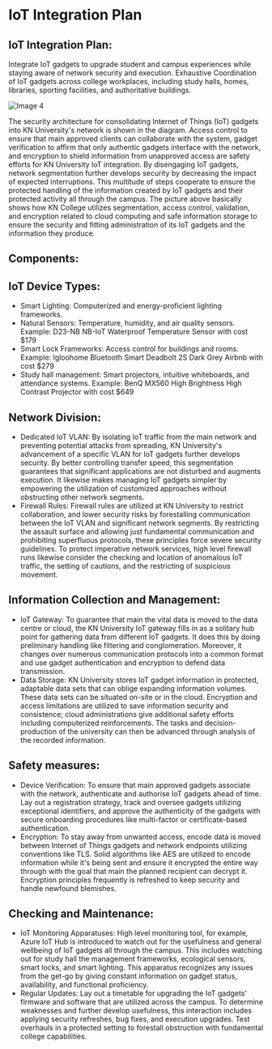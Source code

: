 # IoT Integration Plan
## IoT Integration Plan:
Integrate IoT gadgets to upgrade student and campus experiences while staying aware of network security and execution. Exhaustive Coordination of IoT gadgets across college workplaces, including study halls, homes, libraries, sporting facilities, and authoritative buildings.

![Image 4](https://github.com/user-attachments/assets/02dae1f0-7f5e-40c4-abea-699ff2b621dc)

The security architecture for consolidating Internet of Things (IoT) gadgets into KN University's network is shown in the diagram. Access control to ensure that main approved clients can collaborate with the system, gadget verification to affirm that only authentic gadgets interface with the network, and encryption to shield information from unapproved access are safety efforts for KN University IoT integration. By disengaging IoT gadgets, network segmentation further develops security by decreasing the impact of expected interruptions. This multitude of steps cooperate to ensure the protected handling of the information created by IoT gadgets and their protected activity all through the campus.
The picture above basically shows how KN College utilizes segmentation, access control, validation, and encryption related to cloud computing and safe information storage to ensure the security and fitting administration of its IoT gadgets and the information they produce.


## Components:
## IoT Device Types:
-  Smart Lighting: Computerized and energy-proficient lighting frameworks.
-  Natural Sensors: Temperature, humidity, and air quality sensors. Example: D23-NB NB-IoT Waterproof Temperature Sensor with cost $179
-  Smart Lock Frameworks: Access control for buildings and rooms. Example: Igloohome Bluetooth Smart Deadbolt 2S Dark Grey Airbnb with cost $279 
-  Study hall management: Smart projectors, intuitive whiteboards, and attendance systems. Example: BenQ MX560 High Brightness High Contrast Projector with cost $649

## Network Division:
-  Dedicated IoT VLAN: By isolating IoT traffic from the main network and preventing potential attacks from spreading, KN University's advancement of a specific VLAN for IoT gadgets further develops security. By better controlling transfer speed, this segmentation guarantees that significant applications are not disturbed and augments execution. It likewise makes managing IoT gadgets simpler by empowering the utilization of customized approaches without obstructing other network segments.
-  Firewall Rules: Firewall rules are utilized at KN University to restrict collaboration, and lower security risks by forestalling communication between the IoT VLAN and significant network segments. By restricting the assault surface and allowing just fundamental communication and prohibiting superfluous protocols, these principles force severe security guidelines. To protect imperative network services, high level firewall runs likewise consider the checking and location of anomalous IoT traffic, the setting of cautions, and the restricting of suspicious movement.

## Information Collection and Management:
-  IoT Gateway: To guarantee that main the vital data is moved to the data centre or cloud, the KN University IoT gateway fills in as a solitary hub point for gathering data from different IoT gadgets. It does this by doing preliminary handling like filtering and conglomeration. Moreover, it changes over numerous communication protocols into a common format and use gadget authentication and encryption to defend data transmission.
-  Data Storage: KN University stores IoT gadget information in protected, adaptable data sets that can oblige expanding information volumes. These data sets can be situated on-site or in the cloud. Encryption and access limitations are utilized to save information security and consistence; cloud administrations give additional safety efforts including computerized reinforcements. The tasks and decision-production of the university can then be advanced through analysis of the recorded information.

## Safety measures:
- Device Verification: To ensure that main approved gadgets associate with the network, authenticate and authorise IoT gadgets ahead of time. Lay out a registration strategy, track and oversee gadgets utilizing exceptional identifiers, and approve the authenticity of the gadgets with secure onboarding procedures like multi-factor or certificate-based authentication.
- Encryption: To stay away from unwanted access, encode data is moved between Internet of Things gadgets and network endpoints utilizing conventions like TLS. Solid algorithms like AES are utilized to encode information while it's being sent and ensure it encrypted the entire way through with the goal that main the planned recipient can decrypt it. Encryption principles frequently is refreshed to keep security and handle newfound blemishes.


## Checking and Maintenance:
-  IoT Monitoring Apparatuses: High level monitoring tool, for example, Azure IoT Hub is introduced to watch out for the usefulness and general wellbeing of IoT gadgets all through the campus. This includes watching out for study hall the management frameworks, ecological sensors, smart locks, and smart lighting. This apparatus recognizes any issues from the get-go by giving constant information on gadget status, availability, and functional proficiency.
-  Regular Updates: Lay out a timetable for upgrading the IoT gadgets' firmware and software that are utilized across the campus. To determine weaknesses and further develop usefulness, this interaction includes applying security refreshes, bug fixes, and execution upgrades. Test overhauls in a protected setting to forestall obstruction with fundamental college capabilities.


